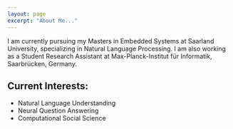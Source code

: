 ```yaml
---
layout: page
excerpt: "About Me..."
---
```


I am currently pursuing my Masters in Embedded Systems at Saarland University,  specializing in Natural Language Processing. I am also working as a Student Research Assistant at Max-Planck-Institut für Informatik, Saarbrücken, Germany.

## Current Interests:

- Natural Language Understanding
- Neural Question Answering
- Computational Social Science


